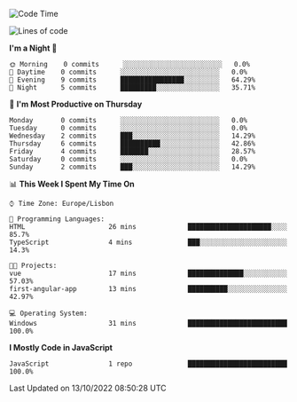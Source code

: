 <!--START_SECTION:waka-->
![Code Time](http://img.shields.io/badge/Code%20Time-21%20hrs%2015%20mins-blue)

![Lines of code](https://img.shields.io/badge/From%20Hello%20World%20I%27ve%20Written-43%20Thousand%20lines%20of%20code-blue)

**I'm a Night 🦉** 

```text
🌞 Morning    0 commits      ░░░░░░░░░░░░░░░░░░░░░░░░░   0.0% 
🌆 Daytime    0 commits      ░░░░░░░░░░░░░░░░░░░░░░░░░   0.0% 
🌃 Evening    9 commits      ████████████████░░░░░░░░░   64.29% 
🌙 Night      5 commits      █████████░░░░░░░░░░░░░░░░   35.71%

```
📅 **I'm Most Productive on Thursday** 

```text
Monday       0 commits      ░░░░░░░░░░░░░░░░░░░░░░░░░   0.0% 
Tuesday      0 commits      ░░░░░░░░░░░░░░░░░░░░░░░░░   0.0% 
Wednesday    2 commits      ███░░░░░░░░░░░░░░░░░░░░░░   14.29% 
Thursday     6 commits      ██████████░░░░░░░░░░░░░░░   42.86% 
Friday       4 commits      ███████░░░░░░░░░░░░░░░░░░   28.57% 
Saturday     0 commits      ░░░░░░░░░░░░░░░░░░░░░░░░░   0.0% 
Sunday       2 commits      ███░░░░░░░░░░░░░░░░░░░░░░   14.29%

```


📊 **This Week I Spent My Time On** 

```text
⌚︎ Time Zone: Europe/Lisbon

💬 Programming Languages: 
HTML                     26 mins             █████████████████████░░░░   85.7% 
TypeScript               4 mins              ███░░░░░░░░░░░░░░░░░░░░░░   14.3%

🐱‍💻 Projects: 
vue                      17 mins             ██████████████░░░░░░░░░░░   57.03% 
first-angular-app        13 mins             ██████████░░░░░░░░░░░░░░░   42.97%

💻 Operating System: 
Windows                  31 mins             █████████████████████████   100.0%

```

**I Mostly Code in JavaScript** 

```text
JavaScript               1 repo              █████████████████████████   100.0%

```



 Last Updated on 13/10/2022 08:50:28 UTC
<!--END_SECTION:waka-->
